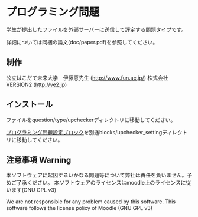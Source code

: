 # プログラミング問題

学生が提出したファイルを外部サーバーに送信して評定する問題タイプです。

詳細については同梱の論文(doc/paper.pdf)を参照してください。

## 制作

公立はこだて未来大学　伊藤恵先生 (http://www.fun.ac.jp/)
株式会社VERSION2 (http://ve2.jp)

## インストール

ファイルをquestion/type/upcheckerディレクトリに移動してください。

[プログラミング問題設定ブロック](https://github.com/VERSION2-Inc/moodle-block_upchecker_setting)を別途blocks/upchecker_settingディレクトリに移動してください。

## 注意事項 Warning

本ソフトウェアに起因するいかなる問題等について弊社は責任を負いません。予めご了承ください。 本ソフトウェアのライセンスはmoodle上のライセンスに従います(GNU GPL v3)

We are not responsible for any problem caused by this software. This software follows the license policy of Moodle (GNU GPL v3)
